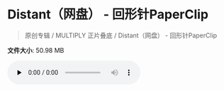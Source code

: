 # Distant（网盘） - 回形针PaperClip

> 原创专辑 / MULTIPLY 正片叠底 / Distant（网盘） - 回形针PaperClip

**文件大小**: 50.98 MB

<audio preload="none" controls><source src="https://file.hsyhx.top/video/原创专辑/MULTIPLY 正片叠底/Distant（网盘） - 回形针PaperClip.flac" type="audio/mpeg">🤔 您的浏览器不支持此音频格式</audio>